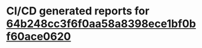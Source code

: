 # CI/CD generated reports for [64b248cc3f6f0aa58a8398ece1bf0bf60ace0620](https://github.com/hydephp/develop/commit/64b248cc3f6f0aa58a8398ece1bf0bf60ace0620)
